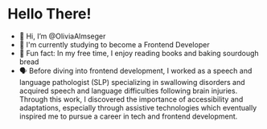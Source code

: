 # Hello There! 

- 👋 Hi, I’m @OliviaAlmseger
- 🌱 I'm currently studying to become a Frontend Developer
- 🌟 Fun fact: In my free time, I enjoy reading books and baking sourdough bread
- 🗣️ Before diving into frontend development, I worked as a speech and language pathologist (SLP) specializing in swallowing disorders and acquired speech and language difficulties following brain injuries. Through this work, I discovered the importance of accessibility and adaptations, especially through assistive technologies which eventually inspired me to pursue a career in tech and frontend development.

<!--
**oliviaalmseger/oliviaalmseger** is a ✨ _special_ ✨ repository because its `README.md` (this file) appears on your GitHub profile.

Here are some ideas to get you started:

- 🔭 I’m currently working on ...
- 🌱 I’m currently learning ...
- 👯 I’m looking to collaborate on ...
- 🤔 I’m looking for help with ...
- 💬 Ask me about ...
- 📫 How to reach me: ...
- 😄 Pronouns: ...
- ⚡ Fun fact: ...
--> 
